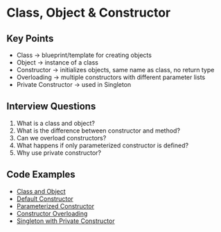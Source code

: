 # Class, Object & Constructor

## Key Points
- Class → blueprint/template for creating objects
- Object → instance of a class
- Constructor → initializes objects, same name as class, no return type
- Overloading → multiple constructors with different parameter lists
- Private Constructor → used in Singleton

## Interview Questions
1. What is a class and object?  
2. What is the difference between constructor and method?  
3. Can we overload constructors?  
4. What happens if only parameterized constructor is defined?  
5. Why use private constructor?  

## Code Examples
- [Class and Object](ClassAndObject.java)
- [Default Constructor](ConstructorDefault.java)
- [Parameterized Constructor](ConstructorParameterized.java)
- [Constructor Overloading](ConstructorOverloading.java)
- [Singleton with Private Constructor](SingletonPrivateConstructor.java)
